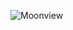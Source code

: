 ![Moonview](https://github.com/brashanm/Moonview/assets/97188295/3841b9eb-610b-40cc-ad7e-15d22b5698ed)
